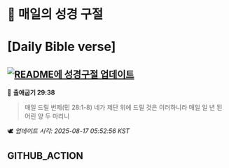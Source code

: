 # 🙏 매일의 성경 구절
# [Daily Bible verse]
## [![README에 성경구절 업데이트](https://github.com/DONGSUKA/first_test/actions/workflows/update-readme-bible.yml/badge.svg)](https://github.com/DONGSUKA/first_test/actions/workflows/update-readme-bible.yml)
<!-- START_BIBLE_VERSE -->
📖 **출애굽기 29:38**
> 매일 드릴 번제(민 28:1-8) 네가 제단 위에 드릴 것은 이러하니라 매일 일 년 된 어린 양 두 마리니

🕊️ _업데이트 시각: 2025-08-17 05:52:56 KST_
  <!-- END_BIBLE_VERSE -->
## GITHUB_ACTION
